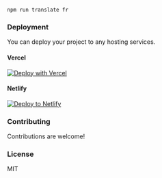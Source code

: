

```shell
npm run translate fr
```

### Deployment

You can deploy your project to any hosting services.

#### Vercel

[![Deploy with Vercel](https://vercel.com/button)](https://vercel.com/import/project?template=https://github.com/ixartz/Next-js-Boilerplate)

#### Netlify

[![Deploy to Netlify](https://www.netlify.com/img/deploy/button.svg)](https://app.netlify.com/start/deploy?repository=https://github.com/ixartz/Next-js-Boilerplate)

### Contributing

Contributions are welcome!

### License

MIT